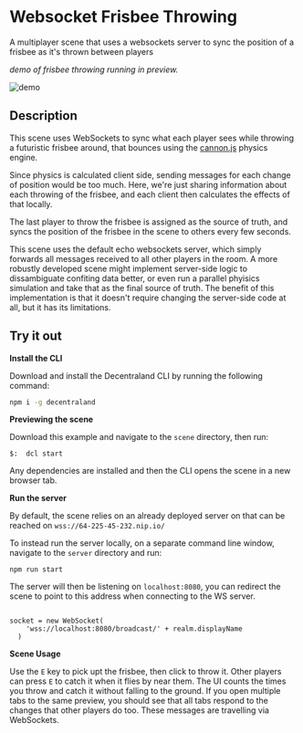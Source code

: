 # Websocket Frisbee Throwing

A multiplayer scene that uses a websockets server to sync the position of a frisbee as it's thrown between players

_demo of frisbee throwing running in preview._

![demo](https://github.com/decentraland-scenes/websocket-frisbee/blob/master/screenshot/screenshot.gif)

## Description

This scene uses WebSockets to sync what each player sees while throwing a futuristic frisbee around, that bounces using the [cannon.js](https://github.com/schteppe/cannon.js) physics engine.

Since physics is calculated client side, sending messages for each change of position would be too much. Here, we're just sharing information about each throwing of the frisbee, and each client then calculates the effects of that locally.

The last player to throw the frisbee is assigned as the source of truth, and syncs the position of the frisbee in the scene to others every few seconds.

This scene uses the default echo websockets server, which simply forwards all messages received to all other players in the room. A more robustly developed scene might implement server-side logic to dissambiguate confiting data better, or even run a parallel phyisics simulation and take that as the final source of truth. The benefit of this implementation is that it doesn't require changing the server-side code at all, but it has its limitations.

## Try it out

**Install the CLI**

Download and install the Decentraland CLI by running the following command:

```bash
npm i -g decentraland
```

**Previewing the scene**

Download this example and navigate to the `scene` directory, then run:

```
$:  dcl start
```

Any dependencies are installed and then the CLI opens the scene in a new browser tab.

**Run the server**

By default, the scene relies on an already deployed server on that can be reached on `wss://64-225-45-232.nip.io/`

To instead run the server locally, on a separate command line window, navigate to the `server` directory and run:

```
npm run start
```

The server will then be listening on `localhost:8080`, you can redirect the scene to point to this address when connecting to the WS server.

```

socket = new WebSocket(
    'wss://localhost:8080/broadcast/' + realm.displayName
  )
```

**Scene Usage**

Use the `E` key to pick upt the frisbee, then click to throw it. Other players can press `E` to catch it when it flies by near them. The UI counts the times you throw and catch it without falling to the ground. If you open multiple tabs to the same preview, you should see that all tabs respond to the changes that other players do too. These messages are travelling via WebSockets.
